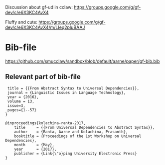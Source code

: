 
Discussion about gf-ud in cclaw:
https://groups.google.com/g/gf-dev/c/e6X3KC4AvX4

Fluffy and cute: https://groups.google.com/g/gf-dev/c/e6X3KC4AvX4/m/LIeq2pIuBAAJ

# Bib-file
https://github.com/smucclaw/sandbox/blob/default/aarne/paper/gf-bib.bib

## Relevant part of bib-file
```
 title = {{From Abstract Syntax to Universal Dependencies}},
 journal = {Linguistic Issues in Language Technology},
 year = {2016},
 volume = 13,
 issue=3,
 pages={1--57}
}

@inproceedings{kolachina-ranta-2017,
    title     = {{From Universal Dependencies to Abstract Syntax}},
    author    = {Ranta, Aarne and Kolachina, Prasanth},
    booktitle = {Proceedings of the 1st Workshop on Universal Dependencies},
    month     = {May},
    year      = {2017},
    publisher = {Link{\"o}ping University Electronic Press}
}
```
